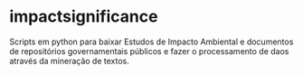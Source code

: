 # impactsignificance
Scripts em python para baixar Estudos de Impacto Ambiental e documentos de repositórios governamentais públicos e fazer o processamento de daos através da mineração de textos.